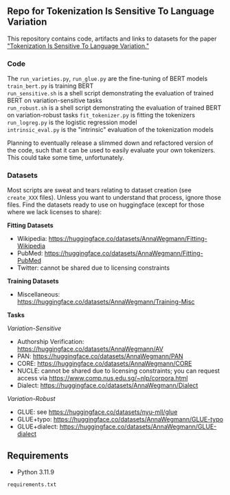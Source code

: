 ## Repo for Tokenization Is Sensitive To Language Variation

This repository contains code, artifacts and links to datasets for the paper ["Tokenization Is Sensitive To Language Variation."](https://arxiv.org/pdf/2502.15343) 

### Code

The `run_varieties.py`, `run_glue.py` are the fine-tuning of BERT models  
`train_bert.py` is training BERT  
`run_sensitive.sh` is a shell script demonstrating the evaluation of trained BERT on variation-sensitive tasks  
`run_robust.sh` is a shell script demonstrating the evaluation of trained BERT on variation-robust tasks 
`fit_tokenizer.py` is fitting the tokenizers  
`run_logreg.py` is the logistic regression model  
`intrinsic_eval.py` is the "intrinsic" evaluation of the tokenization models  

Planning to eventually release a slimmed down and refactored version of the code, such that it can be used to easily evaluate your own tokenizers. This could take some time, unfortunately.

### Datasets

Most scripts are sweat and tears relating to dataset creation (see `create_XXX` files). Unless you want to understand that process, ignore those files. 
Find the datasets ready to use on huggingface (except for those where we lack licenses to share):

**Fitting Datasets**
- Wikipedia: https://huggingface.co/datasets/AnnaWegmann/Fitting-Wikipedia
- PubMed: https://huggingface.co/datasets/AnnaWegmann/Fitting-PubMed
- Twitter: cannot be shared due to licensing constraints

**Training Datasets**
- Miscellaneous: https://huggingface.co/datasets/AnnaWegmann/Training-Misc

**Tasks**  

*Variation-Sensitive*
- Authorship Verification: https://huggingface.co/datasets/AnnaWegmann/AV
- PAN: https://huggingface.co/datasets/AnnaWegmann/PAN
- CORE: https://huggingface.co/datasets/AnnaWegmann/CORE
- NUCLE: cannot be shared due to licensing constraints; you can request access via https://www.comp.nus.edu.sg/~nlp/corpora.html
- Dialect: https://huggingface.co/datasets/AnnaWegmann/Dialect

*Variation-Robust*
- GLUE: see https://huggingface.co/datasets/nyu-mll/glue
- GLUE+typo: https://huggingface.co/datasets/AnnaWegmann/GLUE-typo
- GLUE+dialect: https://huggingface.co/datasets/AnnaWegmann/GLUE-dialect

## Requirements

- Python 3.11.9  

`requirements.txt`